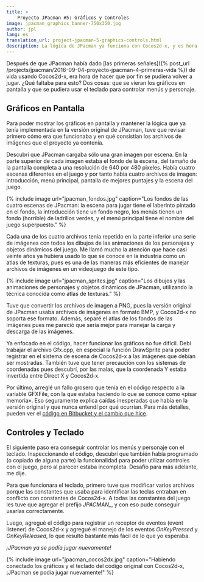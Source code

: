 ```yaml
---
title: >
    Proyecto JPacman #5: Gráficos y Controles
image: jpacman_graphics_banner-750x350.jpg
author: jpl
lang: es
translation_url: project-jpacman-5-graphics-controls.html
description: La lógica de JPacman ya funciona con Cocos2d-x, y es hora de hacer funcionar los gráficos y los controles para hacerlo jugable nuevamente.
---
```


Después de que JPacman había dado [las primeras señales]({% post_url /projects/jpacman/2016-09-04-proyecto-jpacman-4-primeras-vida %}) de vida usando Cocos2d-x, era hora de hacer que por fin se pudiera volver a jugar. ¿Qué faltaba para esto? Dos cosas: que se vieran los gráficos en pantalla y que se pudiera usar el teclado para controlar menús y personaje.

## Gráficos en Pantalla

Para poder mostrar los gráficos en pantalla y mantener la lógica que ya tenía implementada en la versión original de JPacman, tuve que revisar primero cómo era que funcionaba y en qué consistían los archivos de imágenes que el proyecto ya contenía.

Descubrí que JPacman cargaba sólo una gran imagen por escena. En la parte superior de cada imagen estaba el fondo de la escena, del tamaño de la pantalla completa a una resolución de 640 por 480 pixeles. Había cuatro escenas diferentes en el juego y por tanto había cuatro archivos de imagen: introducción, menú principal, pantalla de mejores puntajes y la escena del juego.

{% include image url="jpacman_fondos.jpg" caption="Los fondos de las cuatro escenas de JPacman: la escena para jugar tiene el laberinto pintado en el fondo, la introducción tiene un fondo negro, los menús tienen un fondo (horrible) de ladrillos verdes, y el menú principal tiene el nombre del juego superpuesto." %}

Cada una de los cuatro archivos tenía repetido en la parte inferior una serie de imágenes con todos los dibujos de las animaciones de los personajes y objetos dinámicos del juego. Me llamó mucho la atención que hace casi veinte años ya hubiera usado lo que se conoce en la industria como un atlas de texturas, pues es una de las maneras más eficientes de manejar archivos de imágenes en un videojuego de este tipo.

{% include image url="jpacman_sprites.jpg" caption="Los dibujos y las animaciones de personajes y objetos dinámicos de JPacman, utilizando la técnica conocida como atlas de texturas." %}

Tuve que convertir los archivos de imagen a PNG, pues la versión original de JPacman usaba archivos de imágenes en formato BMP, y Cocos2d-x no soporta ese formato. Además, separé el atlas de los fondos de las imágenes pues me pareció que sería mejor para manejar la carga y descarga de las imágenes.

Ya enfocado en el código, hacer funcionar los gráficos no fue difícil. Debí trabajar el archivo Gfx.cpp, en especial la función DrawSprite para poder registrar en el sistema de escena de Cocos2d-x a las imágenes que debían ser mostradas. También tuve que tener precaución con los sistemas de coordenadas pues descubrí, por las malas, que la coordenada Y estaba invertida entre Direct X y Cocos2d-x.

Por último, arreglé un fallo grosero que tenía en el código respecto a la variable GFXFile, con la que estaba haciendo lo que se conoce como «pisar memoria». Eso seguramente explica caídas inesperadas que había en la versión original y que nunca entendí por qué ocurrían. Para más detalles, pueden ver el [código en Bitbucket y el cambio que hice](https://bitbucket.org/papagamedev/jpacman/commits/9c2ad628a05cfc58d09199d0cfcd3b4a52790db7#chg-JPacman1999/Src/JPacman/gfx.cpp).

## Controles y Teclado

El siguiente paso era conseguir controlar los menús y personaje con el teclado. Inspeccionando el código, descubrí que también había programado (o copiado de alguna parte) la funcionalidad para poder utilizar controles con el juego, pero al parecer estaba incompleta. Desafío para más adelante, me dije.

Para que funcionara el teclado, primero tuve que modificar varios archivos porque las constantes que usaba para identificar las teclas entraban en conflicto con constantes de Cocos2d-x. A todas las constantes del juego les tuve que agregar el prefijo *JPACMAN_*, y con eso pude conseguir usarlas correctamente.

Luego, agregué el código para registrar un receptor de eventos (event listener) de Cocos2d-x y agregué el manejo de los eventos *OnKeyPressed* y *OnKeyReleased*, lo que resultó bastante más fácil de lo que yo esperaba.

*¡JPacman ya se podía jugar nuevamente!*

{% include image url="jpacman_cocos2dx.jpg" caption="Habiendo conectado los gráficos y el teclado del código original con Cocos2d-x, ¡JPacman se podía jugar nuevamente!" %}
